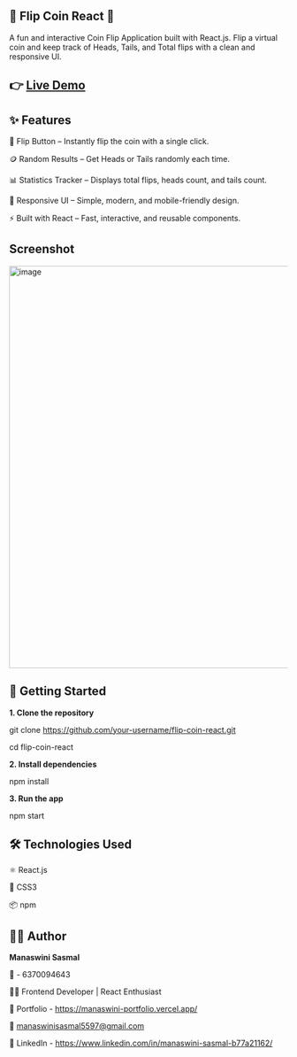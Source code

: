 ## 🎲 Flip Coin React 🎲

A fun and interactive Coin Flip Application built with React.js.
Flip a virtual coin and keep track of Heads, Tails, and Total flips with a clean and responsive UI.

## 👉 [Live Demo](https://flip-coin-react-manaswini-sasmals-projects.vercel.app/)

## ✨ Features

🎲 Flip Button – Instantly flip the coin with a single click.

🪙 Random Results – Get Heads or Tails randomly each time.

📊 Statistics Tracker – Displays total flips, heads count, and tails count.

🎨 Responsive UI – Simple, modern, and mobile-friendly design.

⚡ Built with React – Fast, interactive, and reusable components.

## Screenshot

<img width="1366" height="727" alt="image" src="https://github.com/user-attachments/assets/2e09dcc6-ff69-44be-aa09-4daee0e263c1" />

## 🚀 Getting Started

**1. Clone the repository**

git clone https://github.com/your-username/flip-coin-react.git

cd flip-coin-react

**2. Install dependencies**

npm install

**3. Run the app**

npm start

## 🛠️ Technologies Used

⚛️ React.js

🎨 CSS3

📦 npm

## 🙋‍♀️ Author

**Manaswini Sasmal**

📲 - 6370094643

👩‍💻 Frontend Developer | React Enthusiast

🔗 Portfolio - https://manaswini-portfolio.vercel.app/

📧 manaswinisasmal5597@gmail.com

🔗 LinkedIn - https://www.linkedin.com/in/manaswini-sasmal-b77a21162/

